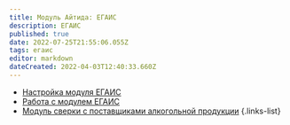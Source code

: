 ```yaml
---
title: Модуль Айтида: ЕГАИС
description: ЕГАИС
published: true
date: 2022-07-25T21:55:06.055Z
tags: егаис
editor: markdown
dateCreated: 2022-04-03T12:40:33.660Z
---
```


-	[Настройка модуля ЕГАИС](/egais/settings)
-	[Работа с модулем ЕГАИС](/egais/working)
-	[Модуль сверки с поставщиками алкогольной продукции](/egais/verification)
{.links-list}